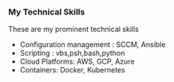 ### My Technical Skills

 These are my prominent technical skills

 - Configuration management : SCCM, Ansible
 - Scripting :  vbs,psh,bash,python
 - Cloud Platforms: AWS, GCP, Azure
 - Containers: Docker, Kubernetes

